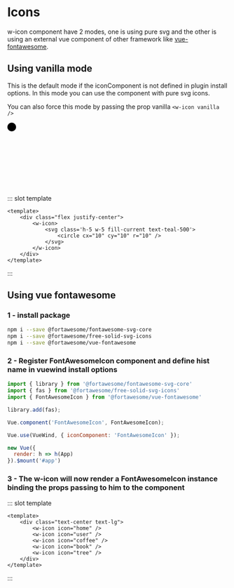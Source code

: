 # Icons

w-icon component have 2 modes, one is using pure svg and the other is using an external vue component of other framework like [vue-fontawesome](https://github.com/FortAwesome/vue-fontawesome).

## Using vanilla mode
This is the default mode if the iconComponent is not defined in plugin install options. In this mode you can use the component with pure svg icons.

You can also force this mode by passing the prop vanilla `<w-icon vanilla />`

<component-code-view>

<div class="flex justify-center">
    <w-icon vanilla>
        <svg class='h-5 w-5 fill-current text-teal-500'>
            <circle cx="10" cy="10" r="10" />
        </svg>
    </w-icon>
</div>

::: slot template

```vue
<template>
    <div class="flex justify-center">
        <w-icon>
            <svg class='h-5 w-5 fill-current text-teal-500'>
                <circle cx="10" cy="10" r="10" />
            </svg>
        </w-icon>
    </div>
</template>
```
:::

</component-code-view>

## Using vue fontawesome       

### 1 - install package

```sh
npm i --save @fortawesome/fontawesome-svg-core
npm i --save @fortawesome/free-solid-svg-icons
npm i --save @fortawesome/vue-fontawesome
```

### 2 - Register FontAwesomeIcon component and define hist name in vuewind install options
```js
import { library } from '@fortawesome/fontawesome-svg-core'
import { fas } from '@fortawesome/free-solid-svg-icons'
import { FontAwesomeIcon } from '@fortawesome/vue-fontawesome'

library.add(fas);

Vue.component('FontAwesomeIcon', FontAwesomeIcon);

Vue.use(VueWind, { iconComponent: 'FontAwesomeIcon' });

new Vue({
  render: h => h(App)
}).$mount('#app')

```

### 3 - The w-icon will now render a FontAwesomeIcon instance binding the props passing to him to the component

<component-code-view>

<div class="text-center text-lg">
    <w-icon icon="home" />
    <w-icon icon="user" />
    <w-icon icon="coffee" />
    <w-icon icon="book" />
    <w-icon icon="tree" />
</div>

::: slot template
```vue
<template>
    <div class="text-center text-lg">
        <w-icon icon="home" />
        <w-icon icon="user" />
        <w-icon icon="coffee" />
        <w-icon icon="book" />
        <w-icon icon="tree" />
    </div>
</template>
```
:::

</component-code-view>

